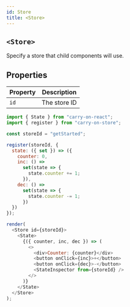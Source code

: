 ```yaml
---
id: Store
title: <Store>
---
```


## `<Store>`

Specify a store that child components will use.

## Properties

| Property | Description  |
| -------- | ------------ |
| `id`     | The store ID |

```js live noInline
import { State } from "carry-on-react";
import { register } from "carry-on-store";

const storeId = "getStarted";

register(storeId, {
  state: ({ set }) => ({
    counter: 0,
    inc: () =>
      set(state => {
        state.counter += 1;
      }),
    dec: () =>
      set(state => {
        state.counter -= 1;
      })
  })
});

render(
  <Store id={storeId}>
    <State>
      {({ counter, inc, dec }) => (
        <>
          <div>Counter: {counter}</div>
          <button onClick={inc}>+</button>
          <button onClick={dec}>-</button>
          <StateInspector from={storeId} />
        </>
      )}
    </State>
  </Store>
);
```
